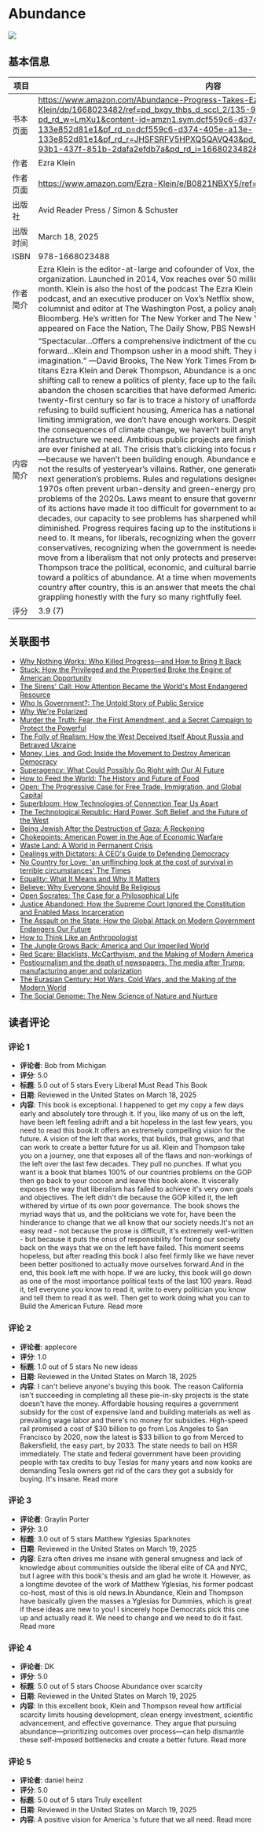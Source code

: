 # Abundance

![](https://images-na.ssl-images-amazon.com/images/G/01/x-locale/common/grey-pixel.gif)

## 基本信息

| 项目 | 内容 |
| --- | --- |
| 书本页面 | https://www.amazon.com/Abundance-Progress-Takes-Ezra-Klein/dp/1668023482/ref=pd_bxgy_thbs_d_sccl_2/135-9898258-2831463?pd_rd_w=LmXu1&content-id=amzn1.sym.dcf559c6-d374-405e-a13e-133e852d81e1&pf_rd_p=dcf559c6-d374-405e-a13e-133e852d81e1&pf_rd_r=JHSFSRFV5HPXQ5QAVQ43&pd_rd_wg=Uaywf&pd_rd_r=8fcc12e6-93b1-437f-851b-2dafa2efdb7a&pd_rd_i=1668023482&psc=1 |
| 作者 | Ezra Klein |
| 作者页面 | https://www.amazon.com/Ezra-Klein/e/B0821NBXY5/ref=dp_byline_cont_book_1 |
| 出版社 | Avid Reader Press / Simon & Schuster |
| 出版时间 | March 18, 2025 |
| ISBN | 978-1668023488 |
| 作者简介 | Ezra Klein is the editor-at-large and cofounder of Vox, the award-winning explanatory news organization. Launched in 2014, Vox reaches over 50 million people across its platforms each month. Klein is also the host of the podcast The Ezra Klein Show, cohost of the Weeds podcast, and an executive producer on Vox’s Netflix show, Explained. Previously, Klein was a columnist and editor at The Washington Post, a policy analyst at MSNBC, and a contributor to Bloomberg. He’s written for The New Yorker and The New York Review of Books, and appeared on Face the Nation, The Daily Show, PBS NewsHour, and many more. |
| 内容简介 | “Spectacular…Offers a comprehensive indictment of the current problems and a clear path forward…Klein and Thompson usher in a mood shift. They inspire hope and enlarge the imagination.” —David Brooks, The New York Times From bestselling authors and journalistic titans Ezra Klein and Derek Thompson, Abundance is a once-in-a-generation, paradigm-shifting call to renew a politics of plenty, face up to the failures of liberal governance, and abandon the chosen scarcities that have deformed American life.To trace the history of the twenty-first century so far is to trace a history of unaffordability and shortage. After years of refusing to build sufficient housing, America has a national housing crisis. After years of limiting immigration, we don’t have enough workers. Despite decades of being warned about the consequences of climate change, we haven’t built anything close to the clean-energy infrastructure we need. Ambitious public projects are finished late and over budget—if they are ever finished at all. The crisis that’s clicking into focus now has been building for decades—because we haven’t been building enough. Abundance explains that our problems today are not the results of yesteryear’s villains. Rather, one generation’s solutions have become the next gener­ation’s problems. Rules and regulations designed to solve the problems of the 1970s often prevent urban-density and green-energy projects that would help solve the problems of the 2020s. Laws meant to ensure that government considers the consequences of its actions have made it too difficult for government to act consequentially. In the last few decades, our capacity to see problems has sharpened while our ability to solve them has diminished. Progress requires facing up to the institutions in life that are not working as they need to. It means, for liberals, recognizing when the government is failing. It means, for conservatives, recognizing when the government is needed. In a book exploring how we can move from a liberalism that not only protects and pre­serves but also builds, Klein and Thompson trace the political, economic, and cultural barriers to progress and propose a path toward a politics of abundance. At a time when movements of scarcity are gaining power in country after country, this is an answer that meets the challenges of the moment while grappling honestly with the fury so many rightfully feel. |
| 评分 | 3.9 (7) |

## 关联图书

- [Why Nothing Works: Who Killed Progress―and How to Bring It Back](https://www.amazon.com/dp/154170021X/ref=mes-dp?_encoding=UTF8&pd_rd_w=ac9eJ&content-id=amzn1.sym.7d2923e8-7496-46a5-862d-8ef28e908025&pf_rd_p=7d2923e8-7496-46a5-862d-8ef28e908025&pf_rd_r=F8MQ7H35DZ632SGK2VAP&pd_rd_wg=wAT1F&pd_rd_r=dc9567e5-1f08-4148-89de-99f135187f37)
- [Stuck: How the Privileged and the Propertied Broke the Engine of American Opportunity](https://www.amazon.com/dp/0593449290/ref=mes-dp?_encoding=UTF8&pd_rd_w=ac9eJ&content-id=amzn1.sym.7d2923e8-7496-46a5-862d-8ef28e908025&pf_rd_p=7d2923e8-7496-46a5-862d-8ef28e908025&pf_rd_r=F8MQ7H35DZ632SGK2VAP&pd_rd_wg=wAT1F&pd_rd_r=dc9567e5-1f08-4148-89de-99f135187f37)
- [The Sirens' Call: How Attention Became the World's Most Endangered Resource](https://www.amazon.com/dp/0593653114/ref=mes-dp?_encoding=UTF8&pd_rd_w=ac9eJ&content-id=amzn1.sym.7d2923e8-7496-46a5-862d-8ef28e908025&pf_rd_p=7d2923e8-7496-46a5-862d-8ef28e908025&pf_rd_r=F8MQ7H35DZ632SGK2VAP&pd_rd_wg=wAT1F&pd_rd_r=dc9567e5-1f08-4148-89de-99f135187f37)
- [Who Is Government?: The Untold Story of Public Service](https://www.amazon.com/dp/B0DHZ2ZXPM/ref=mes-dp?_encoding=UTF8&pd_rd_w=ac9eJ&content-id=amzn1.sym.7d2923e8-7496-46a5-862d-8ef28e908025&pf_rd_p=7d2923e8-7496-46a5-862d-8ef28e908025&pf_rd_r=F8MQ7H35DZ632SGK2VAP&pd_rd_wg=wAT1F&pd_rd_r=dc9567e5-1f08-4148-89de-99f135187f37)
- [Why We're Polarized](https://www.amazon.com/dp/1476700362/ref=mes-dp?_encoding=UTF8&pd_rd_w=ac9eJ&content-id=amzn1.sym.7d2923e8-7496-46a5-862d-8ef28e908025&pf_rd_p=7d2923e8-7496-46a5-862d-8ef28e908025&pf_rd_r=F8MQ7H35DZ632SGK2VAP&pd_rd_wg=wAT1F&pd_rd_r=dc9567e5-1f08-4148-89de-99f135187f37)
- [Murder the Truth: Fear, the First Amendment, and a Secret Campaign to Protect the Powerful](https://www.amazon.com/dp/0063372908/ref=mes-dp?_encoding=UTF8&pd_rd_w=ac9eJ&content-id=amzn1.sym.7d2923e8-7496-46a5-862d-8ef28e908025&pf_rd_p=7d2923e8-7496-46a5-862d-8ef28e908025&pf_rd_r=F8MQ7H35DZ632SGK2VAP&pd_rd_wg=wAT1F&pd_rd_r=dc9567e5-1f08-4148-89de-99f135187f37)
- [The Folly of Realism: How the West Deceived Itself About Russia and Betrayed Ukraine](https://www.amazon.com/dp/1541705041/ref=mes-dp?_encoding=UTF8&pd_rd_w=ac9eJ&content-id=amzn1.sym.7d2923e8-7496-46a5-862d-8ef28e908025&pf_rd_p=7d2923e8-7496-46a5-862d-8ef28e908025&pf_rd_r=F8MQ7H35DZ632SGK2VAP&pd_rd_wg=wAT1F&pd_rd_r=dc9567e5-1f08-4148-89de-99f135187f37)
- [Money, Lies, and God: Inside the Movement to Destroy American Democracy](https://www.amazon.com/dp/163557854X/ref=mes-dp?_encoding=UTF8&pd_rd_w=ac9eJ&content-id=amzn1.sym.7d2923e8-7496-46a5-862d-8ef28e908025&pf_rd_p=7d2923e8-7496-46a5-862d-8ef28e908025&pf_rd_r=F8MQ7H35DZ632SGK2VAP&pd_rd_wg=wAT1F&pd_rd_r=dc9567e5-1f08-4148-89de-99f135187f37)
- [Superagency: What Could Possibly Go Right with Our AI Future](https://www.amazon.com/dp/B0D5WMKV9H/ref=mes-dp?_encoding=UTF8&pd_rd_w=ac9eJ&content-id=amzn1.sym.7d2923e8-7496-46a5-862d-8ef28e908025&pf_rd_p=7d2923e8-7496-46a5-862d-8ef28e908025&pf_rd_r=F8MQ7H35DZ632SGK2VAP&pd_rd_wg=wAT1F&pd_rd_r=dc9567e5-1f08-4148-89de-99f135187f37)
- [How to Feed the World: The History and Future of Food](https://www.amazon.com/dp/0593834518/ref=mes-dp?_encoding=UTF8&pd_rd_w=ac9eJ&content-id=amzn1.sym.7d2923e8-7496-46a5-862d-8ef28e908025&pf_rd_p=7d2923e8-7496-46a5-862d-8ef28e908025&pf_rd_r=F8MQ7H35DZ632SGK2VAP&pd_rd_wg=wAT1F&pd_rd_r=dc9567e5-1f08-4148-89de-99f135187f37)
- [Open: The Progressive Case for Free Trade, Immigration, and Global Capital](https://www.amazon.com/dp/067424821X/ref=mes-dp?_encoding=UTF8&pd_rd_w=ac9eJ&content-id=amzn1.sym.7d2923e8-7496-46a5-862d-8ef28e908025&pf_rd_p=7d2923e8-7496-46a5-862d-8ef28e908025&pf_rd_r=F8MQ7H35DZ632SGK2VAP&pd_rd_wg=wAT1F&pd_rd_r=dc9567e5-1f08-4148-89de-99f135187f37)
- [Superbloom: How Technologies of Connection Tear Us Apart](https://www.amazon.com/dp/1324064617/ref=mes-dp?_encoding=UTF8&pd_rd_w=ac9eJ&content-id=amzn1.sym.7d2923e8-7496-46a5-862d-8ef28e908025&pf_rd_p=7d2923e8-7496-46a5-862d-8ef28e908025&pf_rd_r=F8MQ7H35DZ632SGK2VAP&pd_rd_wg=wAT1F&pd_rd_r=dc9567e5-1f08-4148-89de-99f135187f37)
- [The Technological Republic: Hard Power, Soft Belief, and the Future of the West](https://www.amazon.com/dp/0593798694/ref=mes-dp?_encoding=UTF8&pd_rd_w=ac9eJ&content-id=amzn1.sym.7d2923e8-7496-46a5-862d-8ef28e908025&pf_rd_p=7d2923e8-7496-46a5-862d-8ef28e908025&pf_rd_r=F8MQ7H35DZ632SGK2VAP&pd_rd_wg=wAT1F&pd_rd_r=dc9567e5-1f08-4148-89de-99f135187f37)
- [Being Jewish After the Destruction of Gaza: A Reckoning](https://www.amazon.com/dp/0593803892/ref=mes-dp?_encoding=UTF8&pd_rd_w=ac9eJ&content-id=amzn1.sym.7d2923e8-7496-46a5-862d-8ef28e908025&pf_rd_p=7d2923e8-7496-46a5-862d-8ef28e908025&pf_rd_r=F8MQ7H35DZ632SGK2VAP&pd_rd_wg=wAT1F&pd_rd_r=dc9567e5-1f08-4148-89de-99f135187f37)
- [Chokepoints: American Power in the Age of Economic Warfare](https://www.amazon.com/dp/0593712978/ref=mes-dp?_encoding=UTF8&pd_rd_w=ac9eJ&content-id=amzn1.sym.7d2923e8-7496-46a5-862d-8ef28e908025&pf_rd_p=7d2923e8-7496-46a5-862d-8ef28e908025&pf_rd_r=F8MQ7H35DZ632SGK2VAP&pd_rd_wg=wAT1F&pd_rd_r=dc9567e5-1f08-4148-89de-99f135187f37)
- [Waste Land: A World in Permanent Crisis](https://www.amazon.com/dp/0593730321/ref=mes-dp?_encoding=UTF8&pd_rd_w=ac9eJ&content-id=amzn1.sym.7d2923e8-7496-46a5-862d-8ef28e908025&pf_rd_p=7d2923e8-7496-46a5-862d-8ef28e908025&pf_rd_r=F8MQ7H35DZ632SGK2VAP&pd_rd_wg=wAT1F&pd_rd_r=dc9567e5-1f08-4148-89de-99f135187f37)
- [Dealings with Dictators: A CEO's Guide to Defending Democracy](https://www.amazon.com/dp/1668016265/ref=mes-dp?_encoding=UTF8&pd_rd_w=ac9eJ&content-id=amzn1.sym.7d2923e8-7496-46a5-862d-8ef28e908025&pf_rd_p=7d2923e8-7496-46a5-862d-8ef28e908025&pf_rd_r=F8MQ7H35DZ632SGK2VAP&pd_rd_wg=wAT1F&pd_rd_r=dc9567e5-1f08-4148-89de-99f135187f37)
- [No Country for Love: 'an unflinching look at the cost of survival in terrible circumstances' The Times](https://www.amazon.com/dp/0349145318/ref=mes-dp?_encoding=UTF8&pd_rd_w=ac9eJ&content-id=amzn1.sym.7d2923e8-7496-46a5-862d-8ef28e908025&pf_rd_p=7d2923e8-7496-46a5-862d-8ef28e908025&pf_rd_r=F8MQ7H35DZ632SGK2VAP&pd_rd_wg=wAT1F&pd_rd_r=dc9567e5-1f08-4148-89de-99f135187f37)
- [Equality: What It Means and Why It Matters](https://www.amazon.com/dp/1509565507/ref=mes-dp?_encoding=UTF8&pd_rd_w=ac9eJ&content-id=amzn1.sym.7d2923e8-7496-46a5-862d-8ef28e908025&pf_rd_p=7d2923e8-7496-46a5-862d-8ef28e908025&pf_rd_r=F8MQ7H35DZ632SGK2VAP&pd_rd_wg=wAT1F&pd_rd_r=dc9567e5-1f08-4148-89de-99f135187f37)
- [Believe: Why Everyone Should Be Religious](https://www.amazon.com/dp/0310367581/ref=mes-dp?_encoding=UTF8&pd_rd_w=ac9eJ&content-id=amzn1.sym.7d2923e8-7496-46a5-862d-8ef28e908025&pf_rd_p=7d2923e8-7496-46a5-862d-8ef28e908025&pf_rd_r=F8MQ7H35DZ632SGK2VAP&pd_rd_wg=wAT1F&pd_rd_r=dc9567e5-1f08-4148-89de-99f135187f37)
- [Open Socrates: The Case for a Philosophical Life](https://www.amazon.com/dp/1631498460/ref=mes-dp?_encoding=UTF8&pd_rd_w=ac9eJ&content-id=amzn1.sym.7d2923e8-7496-46a5-862d-8ef28e908025&pf_rd_p=7d2923e8-7496-46a5-862d-8ef28e908025&pf_rd_r=F8MQ7H35DZ632SGK2VAP&pd_rd_wg=wAT1F&pd_rd_r=dc9567e5-1f08-4148-89de-99f135187f37)
- [Justice Abandoned: How the Supreme Court Ignored the Constitution and Enabled Mass Incarceration](https://www.amazon.com/dp/067429422X/ref=mes-dp?_encoding=UTF8&pd_rd_w=ac9eJ&content-id=amzn1.sym.7d2923e8-7496-46a5-862d-8ef28e908025&pf_rd_p=7d2923e8-7496-46a5-862d-8ef28e908025&pf_rd_r=F8MQ7H35DZ632SGK2VAP&pd_rd_wg=wAT1F&pd_rd_r=dc9567e5-1f08-4148-89de-99f135187f37)
- [The Assault on the State: How the Global Attack on Modern Government Endangers Our Future](https://www.amazon.com/dp/1509563156/ref=mes-dp?_encoding=UTF8&pd_rd_w=ac9eJ&content-id=amzn1.sym.7d2923e8-7496-46a5-862d-8ef28e908025&pf_rd_p=7d2923e8-7496-46a5-862d-8ef28e908025&pf_rd_r=F8MQ7H35DZ632SGK2VAP&pd_rd_wg=wAT1F&pd_rd_r=dc9567e5-1f08-4148-89de-99f135187f37)
- [How to Think Like an Anthropologist](https://www.amazon.com/dp/0691193134/ref=mes-dp?_encoding=UTF8&pd_rd_w=ac9eJ&content-id=amzn1.sym.7d2923e8-7496-46a5-862d-8ef28e908025&pf_rd_p=7d2923e8-7496-46a5-862d-8ef28e908025&pf_rd_r=F8MQ7H35DZ632SGK2VAP&pd_rd_wg=wAT1F&pd_rd_r=dc9567e5-1f08-4148-89de-99f135187f37)
- [The Jungle Grows Back: America and Our Imperiled World](https://www.amazon.com/dp/0525563571/ref=mes-dp?_encoding=UTF8&pd_rd_w=ac9eJ&content-id=amzn1.sym.7d2923e8-7496-46a5-862d-8ef28e908025&pf_rd_p=7d2923e8-7496-46a5-862d-8ef28e908025&pf_rd_r=F8MQ7H35DZ632SGK2VAP&pd_rd_wg=wAT1F&pd_rd_r=dc9567e5-1f08-4148-89de-99f135187f37)
- [Red Scare: Blacklists, McCarthyism, and the Making of Modern America](https://www.amazon.com/dp/1982141808/ref=mes-dp?_encoding=UTF8&pd_rd_w=ac9eJ&content-id=amzn1.sym.7d2923e8-7496-46a5-862d-8ef28e908025&pf_rd_p=7d2923e8-7496-46a5-862d-8ef28e908025&pf_rd_r=F8MQ7H35DZ632SGK2VAP&pd_rd_wg=wAT1F&pd_rd_r=dc9567e5-1f08-4148-89de-99f135187f37)
- [Postjournalism and the death of newspapers. The media after Trump: manufacturing anger and polarization](https://www.amazon.com/dp/B08KTV9ZT2/ref=mes-dp?_encoding=UTF8&pd_rd_w=ac9eJ&content-id=amzn1.sym.7d2923e8-7496-46a5-862d-8ef28e908025&pf_rd_p=7d2923e8-7496-46a5-862d-8ef28e908025&pf_rd_r=F8MQ7H35DZ632SGK2VAP&pd_rd_wg=wAT1F&pd_rd_r=dc9567e5-1f08-4148-89de-99f135187f37)
- [The Eurasian Century: Hot Wars, Cold Wars, and the Making of the Modern World](https://www.amazon.com/dp/132403694X/ref=mes-dp?_encoding=UTF8&pd_rd_w=ac9eJ&content-id=amzn1.sym.7d2923e8-7496-46a5-862d-8ef28e908025&pf_rd_p=7d2923e8-7496-46a5-862d-8ef28e908025&pf_rd_r=F8MQ7H35DZ632SGK2VAP&pd_rd_wg=wAT1F&pd_rd_r=dc9567e5-1f08-4148-89de-99f135187f37)
- [The Social Genome: The New Science of Nature and Nurture](https://www.amazon.com/dp/1324092637/ref=mes-dp?_encoding=UTF8&pd_rd_w=ac9eJ&content-id=amzn1.sym.7d2923e8-7496-46a5-862d-8ef28e908025&pf_rd_p=7d2923e8-7496-46a5-862d-8ef28e908025&pf_rd_r=F8MQ7H35DZ632SGK2VAP&pd_rd_wg=wAT1F&pd_rd_r=dc9567e5-1f08-4148-89de-99f135187f37)

## 读者评论

### 评论 1

- **评论者**: Bob from Michigan
- **评分**: 5.0
- **标题**: 5.0 out of 5 stars
Every Liberal Must Read This Book
- **日期**: Reviewed in the United States on March 18, 2025
- **内容**: This book is exceptional. I happened to get my copy a few days early and absolutely tore through it. If you, like many of us on the left, have been left feeling adrift and a bit hopeless in the last few years, you need to read this book.It offers an extremely compelling vision for the future. A vision of the left that works, that builds, that grows, and that can work to create a better future for us all. Klein and Thompson take you on a journey, one that exposes all of the flaws and non-workings of the left over the last few decades. They pull no punches. If what you want is a book that blames 100% of our countries problems on the GOP then go back to your cocoon and leave this book alone. It viscerally exposes the way that liberalism has failed to achieve it's very own goals and objectives. The left didn't die because the GOP killed it, the left withered by virtue of its own poor governance. The book shows the myriad ways that us, and the politicians we vote for, have been the hinderance to change that we all know that our society needs.It's not an easy read - not because the prose is difficult, it's extremely well-written - but because it puts the onus of responsibility for fixing our society back on the ways that we on the left have failed. This moment seems hopeless, but after reading this book I also feel firmly like we have never been better positioned to actually move ourselves forward.And in the end, this book left me with hope. If we are lucky, this book will go down as one of the most importance political texts of the last 100 years. Read it, tell everyone you know to read it, write to every politician you know and tell them to read it as well. Then get to work doing what you can to Build the American Future.
Read more

### 评论 2

- **评论者**: applecore
- **评分**: 1.0
- **标题**: 1.0 out of 5 stars
No new ideas
- **日期**: Reviewed in the United States on March 18, 2025
- **内容**: I can't believe anyone's buying this book. The reason California isn't succeeding in completing all these pie-in-sky projects is the state doesn't have the money. Affordable housing requires a government subsidy for the cost of expensive land and building materials as well as prevailing wage labor and there's no money for subsidies. High-speed rail promised a cost of $30 billion to go from Los Angeles to San Francisco by 2020, now the latest is $33 billion to go from Merced to Bakersfield, the easy part, by 2033. The state needs to bail on HSR immediately. The state and federal government have been providing people with tax credits to buy Teslas for many years and now kooks are demanding Tesla owners get rid of the cars they got a subsidy for buying. It's insane.
Read more

### 评论 3

- **评论者**: Graylin Porter
- **评分**: 3.0
- **标题**: 3.0 out of 5 stars
Matthew Yglesias Sparknotes
- **日期**: Reviewed in the United States on March 19, 2025
- **内容**: Ezra often drives me insane with general smugness and lack of knowledge about communities outside the liberal elite of CA and NYC, but I agree with this book's thesis and am glad he wrote it. However, as a longtime devotee of the work of Matthew Yglesias, his former podcast co-host, most of this is old news.In Abundance, Klein and Thompson have basically given the masses a Yglesias for Dummies, which is great if these ideas are new to you! I sincerely hope Democrats pick this one up and actually read it. We need to change and we need to do it fast.
Read more

### 评论 4

- **评论者**: DK
- **评分**: 5.0
- **标题**: 5.0 out of 5 stars
Choose Abundance over scarcity
- **日期**: Reviewed in the United States on March 19, 2025
- **内容**: In this excellent book, Klein and Thompson reveal how artificial scarcity limits housing development, clean energy investment, scientific advancement, and effective governance. They argue that pursuing abundance—prioritizing outcomes over process—can help dismantle these self-imposed bottlenecks and create a better future.
Read more

### 评论 5

- **评论者**: daniel heinz
- **评分**: 5.0
- **标题**: 5.0 out of 5 stars
Truly excellent
- **日期**: Reviewed in the United States on March 19, 2025
- **内容**: A positive vision for America 's future that we all need.
Read more
